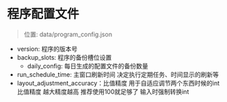 # 程序配置文件
>位置: data/program_config.json
* version: 程序的版本号
* backup_slots: 程序的备份槽位设置
  * daily_config: 每日生成的配置文件的备份数量
* run_schedule_time: 主窗口刷新时间 决定执行定期任务、时间显示的刷新等
* layout_adjustment_accuracy：比值精度 用于自适应调节两个东西时候的int比值精度 越大精度越高 推荐使用100就足够了 输入时强制转换int